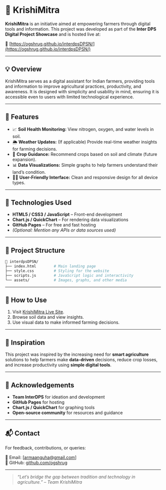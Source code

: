 # 🌾 KrishiMitra

**KrishiMitra** is an initiative aimed at empowering farmers through digital tools and information. This project was developed as part of the **Inter DPS Digital Project Showcase** and is hosted live at:

🔗 [https://ogshrug.github.io/interdpsDPSN/](https://ogshrug.github.io/interdpsDPSN/)

---

## 💡 Overview

KrishiMitra serves as a digital assistant for Indian farmers, providing tools and information to improve agricultural practices, productivity, and awareness. It is designed with simplicity and usability in mind, ensuring it is accessible even to users with limited technological experience.

---

## 🌟 Features

- 📈 **Soil Health Monitoring:** View nitrogen, oxygen, and water levels in soil.
- 🌦️ **Weather Updates:** (If applicable) Provide real-time weather insights for farming decisions.
- 🌱 **Crop Guidance:** Recommend crops based on soil and climate (future expansion).
- 📊 **Data Visualizations:** Simple graphs to help farmers understand their land’s condition.
- 🧑‍🌾 **User-Friendly Interface:** Clean and responsive design for all device types.

---

## 🔧 Technologies Used

- **HTML5 / CSS3 / JavaScript** – Front-end development
- **Chart.js / QuickChart** – For rendering data visualizations
- **GitHub Pages** – For free and fast hosting
- *(Optional: Mention any APIs or data sources used)*

---

## 📁 Project Structure

```bash
📁 interdpsDPSN/
├── index.html        # Main landing page
├── style.css         # Styling for the website
├── scripts.js        # JavaScript logic and interactivity
└── assets/           # Images, graphs, and other media
```

---

## 🚀 How to Use

1. Visit [KrishiMitra Live Site](https://ogshrug.github.io/interdpsDPSN/).
2. Browse soil data and view insights.
3. Use visual data to make informed farming decisions.

---

## 🧠 Inspiration

This project was inspired by the increasing need for **smart agriculture** solutions to help farmers make **data-driven** decisions, reduce crop losses, and increase productivity using **simple digital tools**.

---

## 🙌 Acknowledgements

- **Team InterDPS** for ideation and development
- **GitHub Pages** for hosting
- **Chart.js / QuickChart** for graphing tools
- **Open-source community** for resources and guidance

---

## 📬 Contact

For feedback, contributions, or queries:

📧 Email: [armaanguha@gmail.com]  
🔗 GitHub: [github.com/ogshrug](https://github.com/ogshrug)

---

> *“Let’s bridge the gap between tradition and technology in agriculture.” – Team KrishiMitra*
